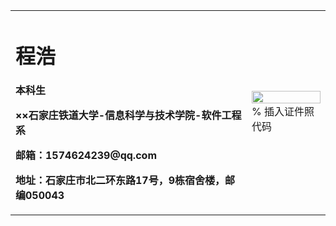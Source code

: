 <table border="0">
  <tr>
    <td width="75%">
      <h1>程浩</h1>
      <p><b>本科生</b></p>
      <p><b>××石家庄铁道大学-信息科学与技术学院-软件工程系</b></p>
      <p><b>邮箱：1574624239@qq.com</b></p>
      <p><b>地址：石家庄市北二环东路17号，9栋宿舍楼，邮编050043</b></p>
    </td>
    <td width="25%">
      <img src="/zhengjianzhao.jpg" width="100%">      % 插入证件照代码
    </td>
  </tr>
</table>
